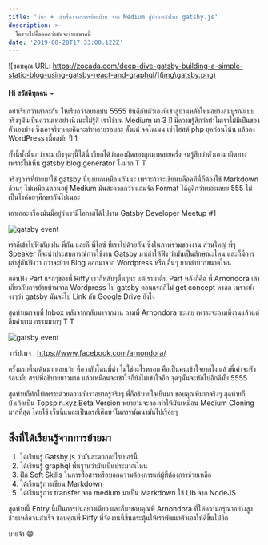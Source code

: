 ```yaml
---
title: 'บ่นๆ + เล่าเรื่องจากการย้ายบ้าน จาก Medium สู่บ้านหลังใหม่ gatsby.js'
description: >-
  ใครจะไปคิ๊ดดดดว่ามันจะง่ายขนาดนี้
date: '2019-08-28T17:33:00.122Z'
---
```


![ขอบคุณ URL: https://zocada.com/deep-dive-gatsby-building-a-simple-static-blog-using-gatsby-react-and-graphql/](img\gatsby.png)

#### Hi สวัสดีทุกคน ~
อย่าเรียกว่าเล่าละกัน ให้เรียกว่าอยากบ่น 5555 ยินดีกับตัวเองที่เข้าสู่บ้านหลังใหม่อย่างสมบูรณ์แบบ จริงๆมันเป็นความเท่อย่างนึงนะไม่รู้สิ เราใช้บน Medium มา 3 ปี มีความรู้สึกว่าทำไมเราไม่มีเป็นของตัวเองบ้าง ซึ่งเอาจริงๆเคยคิดจะทำหลายรอบละ ตั้งแต่ จดโดเมน เช่าโฮสต์ php ยุคก่อนโน้น แล้วลง WordPress เมื่อสมัย ปี 1 

ทั้งนี้ทั้งนั้นกว่าจะมาถึงจุดๆนี้ได้นี่ เรียกได้ว่าลองผิดลองถูกมาหลายครั้ง จนรู้สึกว่าตัวเองมาผิดทาง เพราะไม่เห็น gatsby blog generator โง่มาก T T

จริงๆการที่ย้ายมาใช้ gatsby นี่ยุ่งยากเหมือนกันนะ เพราะถ้าจะเขียนบล็อคทีนี่ก็ต้องใช้ Markdown ล้วนๆ ไม่เหมือนตอนอยู่ Medium มันสะดวกกว่า แถมจัด Format ได้ดูดีกว่าเยอะเลยย 555 ไม่เป็นไรค่อยๆศึกษากันไปเนอะ

เอาเถอะ เรื่องมันมีอยู่ว่าเรามีโอกาสได้ไปงาน Gatsby Developer Meetup #1 


![gatsby event](\img\event.png)


เราก็เข้าไปฟังกับ ฝน พี่กัน และก็ พี่ไอซ์ ที่เราไปด้วยกัน ซึ่งในภาพรวมของงาน ส่วนใหญ่ พี่ๆ Speaker ก็จะนำประสบการณ์การใช้งาน Gatsby มาเล่าให้ฟัง ว่ามันเป็นลักษณะไหน และก็มีการเล่าสู่กันฟังว่า กว่าจะย้าย Blog ออกมาจาก Wordpress หรือ อื่นๆ ยากลำบากขนาดไหน 

ตอนฟัง Part แรกๆของพี่ Riffy เราก็หลับๆตื่นๆนะ แต่เรามาตื่น Part หลังก็คือ พี่ Arnondora เล่าเกี่ยวกับการย้ายบ้านจาก Wordpress ไป gatsby ตอนแรกก็ไม่ get concept หรอก เพราะยัง งงๆว่า gatsby มันจะไป Link กับ Google Drive ยังไง 

สุดท้ายมาจบที่ Inbox หลังจากกลับมาจากงาน ถามพี่ Arnondora ซะเลย เพราะจะถามที่งานแล้วแต่ลืมคำถาม กรรมมากๆ T T

![gatsby event](\img\arnondora.png)

วาร์ปเพจ : https://www.facebook.com/arnondora/

ครั้งแรกตื่นเต้นมากเลยเว้ย คือ กลัวโดนพี่ด่า ไม่ใช่อะไรหรอก คือเป็นคนเข้าใจยากไง แล้วพี่เค้าจะหัวร้อนมั้ย สรุปพี่อธิบายยาวมาก แล้วเหมือนจะเข้าใจก็ยังไม่เข้าใจอีก จุดๆนั้นจะทักไปอีกดีมั้ย 5555 

สุดท้ายก็ทักไปเพราะด้วยความที่เราอยากรู้จริงๆ พี่ก็อธิบายใจเย็นมา ขอบคุณพี่มากจริงๆ สุดท้ายก็บังเกิดเป็น Topspin.xyz Beta Version พยายามจะลองทำให้มันเหมือน Medium Cloning มากที่สุด โดยใช้ เว็บนี้แหละเป็นกรณีศึกษาในการพัฒนามันไปเรื่อยๆ 

## สิ่งที่ได้เรียนรู้จากการย้ายมา
1. ได้เรียนรู้ Gatsby.js ว่ามันสะดวกอะไรเบอร์นี้
2. ได้เรียนรู้ graphql พื้นฐานว่ามันเป็นประมาณไหน
3. ฝึก Soft Skills ในการสื่อสารหรือบอกความต้องการแก่ผู้ที่ต้องการช่วยเหลือ 
4. ได้เรียนรู้การเขียน Markdown 
5. ได้เรียนรู้การ transfer จาก medium มาเป็น Markdown ใช้ Lib จาก NodeJS


สุดท้ายนี้ Entry นี้เป็นการบ่นอย่างเดียว
และก็มาขอบคุณพี่ Arnondora ที่ให้ความกรุณาอย่างสูง ช่วยเหลือจนสำเร็จ ขอบคุณพี่ Riffy ที่จัดงานนี้ขึ้นกระตุ้นให้เราพัฒนาตัวเองให้ดีขึ้นไปอีก

บายจ้า :smile:
